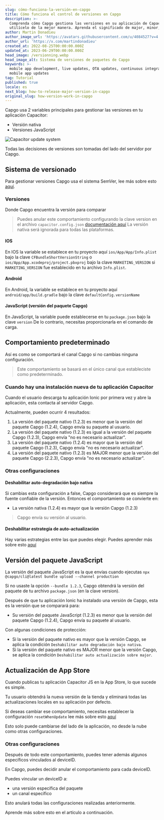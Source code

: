 ```yaml
---
slug: cómo-funciona-la-versión-en-capgo
title: Cómo funciona el control de versiones en Capgo
description: >-
  Comprenda cómo Capgo gestiona las versiones en su aplicación de Capacitor y
  utilícelo de la mejor manera. Aprenda el significado de major, minor, patch.
author: Martin Donadieu
author_image_url: 'https://avatars.githubusercontent.com/u/4084527?v=4'
author_url: 'https://x.com/martindonadieu'
created_at: 2022-08-25T00:00:00.000Z
updated_at: 2023-06-29T00:00:00.000Z
head_image: /versionning.webp
head_image_alt: Sistema de versiones de paquetes de Capgo
keywords: >-
  mobile app development, live updates, OTA updates, continuous integration,
  mobile app updates
tag: Tutorial
published: true
locale: es
next_blog: how-to-release-major-version-in-capgo
original_slug: how-version-work-in-capgo
---
```

Capgo usa 2 variables principales para gestionar las versiones en tu aplicación Capacitor:
  - Versión nativa
  - Versiones JavaScript

<div class="mx-auto" style="width:100%;">
  <img src="/graph_capgo.webp" alt="Capacitor update system">
</div>

Todas las decisiones de versiones son tomadas del lado del servidor por Capgo.

## Sistema de versionado

Para gestionar versiones Capgo usa el sistema SemVer, lee más sobre esto [aquí](https://semver.org/).

### Versiones

Donde Capgo encuentra la versión para comparar

  > Puedes anular este comportamiento configurando la clave version en el archivo `capacitor.config.json` [documentación aquí](/docs/plugin/settings/#version)
  > La versión nativa será ignorada para todas las plataformas.

#### IOS

En IOS la variable se establece en tu proyecto aquí `ios/App/App/Info.plist` bajo la clave `CFBundleShortVersionString` o `ios/App/App.xcodeproj/project.pbxproj` bajo la clave `MARKETING_VERSION` si `MARKETING_VERSION` fue establecido en tu archivo `Info.plist`.

#### Android

En Android, la variable se establece en tu proyecto aquí `android/app/build.gradle` bajo la clave `defaultConfig.versionName`

#### JavaScript (versión del paquete Capgo)

En JavaScript, la variable puede establecerse en tu `package.json` bajo la clave `version`
De lo contrario, necesitas proporcionarla en el comando de carga.

## Comportamiento predeterminado

Así es como se comportará el canal Capgo si no cambias ninguna configuración.

> Este comportamiento se basará en el único canal que estableciste como predeterminado.

### Cuando hay una instalación nueva de tu aplicación Capacitor
Cuando el usuario descarga tu aplicación Ionic por primera vez y abre la aplicación, esta contacta al servidor Capgo.

Actualmente, pueden ocurrir 4 resultados:
  1. La versión del paquete nativo (1.2.3) es menor que la versión del paquete Capgo (1.2.4), Capgo envía su paquete al usuario.
  2. La versión del paquete nativo (1.2.3) es igual a la versión del paquete Capgo (1.2.3), Capgo envía "no es necesario actualizar".
  3. La versión del paquete nativo (1.2.4) es mayor que la versión del paquete Capgo (1.2.3), Capgo envía "no es necesario actualizar".
  4. La versión del paquete nativo (1.2.3) es MAJOR menor que la versión del paquete Capgo (2.2.3), Capgo envía "no es necesario actualizar".

### Otras configuraciones

#### Deshabilitar auto-degradación bajo nativa

Si cambias esta configuración a false, Capgo considerará que es siempre la fuente confiable de la versión.
Entonces el comportamiento se convierte en:
- La versión nativa (1.2.4) es mayor que la versión Capgo (1.2.3)

> Capgo envía su versión al usuario.

#### Deshabilitar estrategia de auto-actualización

Hay varias estrategias entre las que puedes elegir. Puedes aprender más sobre esto [aquí](/docs/cli/commands/#disable-updates-strategy)

## Versión del paquete JavaScript

La versión del paquete JavaScript es la que envías cuando ejecutas `npx @capgo/cli@latest bundle upload --channel production`

Si no usaste la opción `--bundle 1.2.3`, Capgo obtendrá la versión del paquete de tu archivo `package.json` (en la clave version).

Después de que tu aplicación Ionic ha instalado una versión de Capgo, esta es la versión que se comparará para:
  - Su versión del paquete JavaScript (1.2.3) es menor que la versión del paquete Capgo (1.2.4), Capgo envía su paquete al usuario.

Con algunas condiciones de protección:
  - Si la versión del paquete nativo es mayor que la versión Capgo, se aplica la condición `Deshabilitar auto degradación bajo nativa`.
  - Si la versión del paquete nativo es MAJOR menor que la versión Capgo, se aplica la condición `Deshabilitar auto actualización sobre major`.

## Actualización de App Store

Cuando publicas tu aplicación Capacitor JS en la App Store, lo que sucede es simple.

Tu usuario obtendrá la nueva versión de la tienda y eliminará todas las actualizaciones locales en su aplicación por defecto.

Si deseas cambiar ese comportamiento, necesitas establecer la configuración `resetWhenUpdate` lee más sobre esto [aquí](/docs/plugin/api#settings)

Esto solo puede cambiarse del lado de la aplicación, no desde la nube como otras configuraciones.

### Otras configuraciones

Después de todo este comportamiento, puedes tener además algunos específicos vinculados al deviceID.

En Capgo, puedes decidir anular el comportamiento para cada deviceID.

Puedes vincular un deviceID a:
  - una versión específica del paquete
  - un canal específico

Esto anulará todas las configuraciones realizadas anteriormente.

Aprende más sobre esto en el artículo a continuación.

